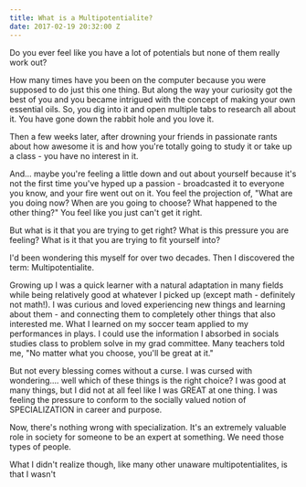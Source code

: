 ```yaml
---
title: What is a Multipotentialite?
date: 2017-02-19 20:32:00 Z
---
```


Do you ever feel like you have a lot of potentials but none of them really work out?

How many times have you been on the computer because you were supposed to do just this one thing. But along the way your curiosity got the best of you and you became intrigued with the concept of making your own essential oils. So, you dig into it and open multiple tabs to research all about it. You have gone down the rabbit hole and you love it.

Then a few weeks later, after drowning your friends in passionate rants about how awesome it is and how you're totally going to study it or take up a class - you have no interest in it. 

And... maybe you're feeling a little down and out about yourself because it's not the first time you've hyped up a passion - broadcasted it to everyone you know, and your fire went out on it. You feel the projection of, "What are you doing now? When are you going to choose? What happened to the other thing?" You feel like you just can't get it right. 

But what is it that you are trying to get right? What is this pressure you are feeling? What is it that you are trying to fit yourself into? 

I'd been wondering this myself for over two decades. Then I discovered the term: Multipotentialite. 

Growing up I was a quick learner with a natural adaptation in many fields while being relatively good at whatever I picked up (except math - definitely not math!). I was curious and loved experiencing new things and learning about them - and connecting them to completely other things that also interested me. What I learned on my soccer team applied to my performances in plays. I could use the information I absorbed in socials studies class to problem solve in my grad committee. Many teachers told me, "No matter what you choose, you'll be great at it."

But not every blessing comes without a curse. I was cursed with wondering.... well which of these things is the right choice? I was good at many things, but I did not at all feel like I was GREAT at one thing. I was feeling the pressure to conform to the socially valued notion of SPECIALIZATION in career and purpose.

Now, there's nothing wrong with specialization. It's an extremely valuable role in society for someone to be an expert at something. We need those types of people. 

What I didn't realize though, like many other unaware multipotentialites, is that I wasn't 
